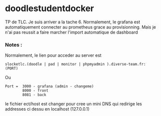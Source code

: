 # doodlestudentdocker
TP de TLC.
Je suis arriver a la tache 6.
Normalement, le grafana est automatiquement connecter au prometheus grace au provisionning.
Mais je n'ai pas reussit a faire marcher l'import automatique de dashboard

### Notes :

Normalement, le lien pour acceder au server est 
```
slocketlc.(doodle | pad | monitor | phpmyadmin ).diverse-team.fr:(PORT)
```
Ou 
```
Port =  3000 - grafana (admin - changeme)
        8000 - front
        8081 - back
```
le fichier ect/host est changer pour cree un mini DNS qui redirige les addresses ci dessu en localhost (127.0.0.1)
